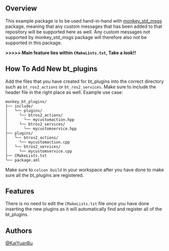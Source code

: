 ## Overview
This example package is to be used hand-in-hand with [monkey_std_msgs](https://github.com/MonKey-Robotics/monkey_std_msgs/tree/main) package, meaning that any custom messages that has been added to that repository will be supported here as well. Any custom messages not supported by monkey_std_msgs package will therefore also not be supported in this package.

**>>>>> Main feature lies within `CMakeLists.txt`, Take a look!!**

## How To Add New bt_plugins
Add the files that you have created for bt_plugins into the correct directory such as `bt_ros2_actions` or `bt_ros2_services`. Make sure to include the header file in the right place as well.
Example use case:
```
monkey_bt_plugins/
├── include/
│   └── plugins/
│     └── btros2_actions/
│       └── mycustomaction.hpp
│     └── btros2_services/
│       └── mycustomservice.hpp
├── plugins/
│   └── btros2_actions/
│     └── mycustomaction.cpp
│   └── btros2_services/
│     └── mycustomservice.cpp
├── CMakeLists.txt
└── package.xml
```
Make sure to `colcon build` in your workspace after you have done to make sure all the bt_plugins are registered.

## Features
There is no need to edit the `CMakeLists.txt` file once you have done inserting the new plugins as it will automatically find and register all of the bt_plugins.

## Authors
[@KaiYuanBu](https://github.com/KaiYuanBu)
